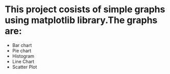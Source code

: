 # This project cosists of simple graphs using matplotlib library.The graphs are:
+ Bar chart
+ Pie chart
+ Histogram
+ Line Chart
+ Scatter Plot
  

